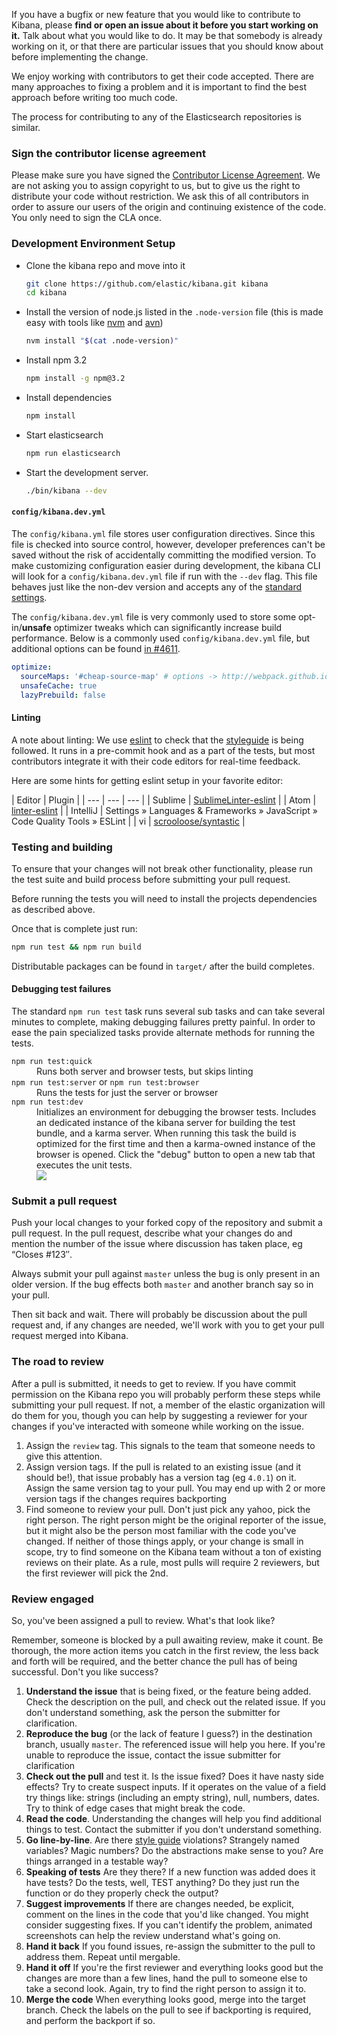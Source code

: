 If you have a bugfix or new feature that you would like to contribute to Kibana, please **find or open an issue about it before you start working on it.** Talk about what you would like to do. It may be that somebody is already working on it, or that there are particular issues that you should know about before implementing the change.

We enjoy working with contributors to get their code accepted. There are many approaches to fixing a problem and it is important to find the best approach before writing too much code.

The process for contributing to any of the Elasticsearch repositories is similar.

### Sign the contributor license agreement

Please make sure you have signed the [Contributor License Agreement](http://www.elastic.co/contributor-agreement/). We are not asking you to assign copyright to us, but to give us the right to distribute your code without restriction. We ask this of all contributors in order to assure our users of the origin and continuing existence of the code. You only need to sign the CLA once.

### Development Environment Setup

- Clone the kibana repo and move into it

  ```sh
  git clone https://github.com/elastic/kibana.git kibana
  cd kibana
  ```

- Install the version of node.js listed in the `.node-version` file (this is made easy with tools like [nvm](https://github.com/creationix/nvm) and [avn](https://github.com/wbyoung/avn))

  ```sh
  nvm install "$(cat .node-version)"
  ```

- Install npm 3.2

  ```sh
  npm install -g npm@3.2
  ```

- Install dependencies

  ```sh
  npm install
  ```

- Start elasticsearch

  ```sh
  npm run elasticsearch
  ```

- Start the development server.

  ```sh
  ./bin/kibana --dev
  ```

#### `config/kibana.dev.yml`

The `config/kibana.yml` file stores user configuration directives. Since this file is checked into source control, however, developer preferences can't be saved without the risk of accidentally committing the modified version. To make customizing configuration easier during development, the kibana CLI will look for a `config/kibana.dev.yml` file if run with the `--dev` flag. This file behaves just like the non-dev version and accepts any of the [standard settings](https://www.elastic.co/guide/en/kibana/master/kibana-server-properties.html).

The `config/kibana.dev.yml` file is very commonly used to store some opt-in/**unsafe** optimizer tweaks which can significantly increase build performance. Below is a commonly used `config/kibana.dev.yml` file, but additional options can be found [in #4611](https://github.com/elastic/kibana/pull/4611#issue-99706918).

```yaml
optimize:
  sourceMaps: '#cheap-source-map' # options -> http://webpack.github.io/docs/configuration.html#devtool
  unsafeCache: true
  lazyPrebuild: false
```

#### Linting

A note about linting: We use [eslint](http://eslint.org) to check that the [styleguide](STYLEGUIDE.md) is being followed. It runs in a pre-commit hook and as a part of the tests, but most contributors integrate it with their code editors for real-time feedback.

Here are some hints for getting eslint setup in your favorite editor:

| Editor | Plugin |
| --- | --- | --- |
| Sublime | [SublimeLinter-eslint](https://github.com/roadhump/SublimeLinter-eslint#installation) |
| Atom | [linter-eslint](https://github.com/AtomLinter/linter-eslint#installation) |
| IntelliJ | Settings » Languages & Frameworks » JavaScript » Code Quality Tools » ESLint |
| vi | [scrooloose/syntastic](https://github.com/scrooloose/syntastic) |


### Testing and building

To ensure that your changes will not break other functionality, please run the test suite and build process before submitting your pull request.

Before running the tests you will need to install the projects dependencies as described above.

Once that is complete just run:

```sh
npm run test && npm run build
```

Distributable packages can be found in `target/` after the build completes.

#### Debugging test failures

The standard `npm run test` task runs several sub tasks and can take several minutes to complete, making debugging failures pretty painful. In order to ease the pain specialized tasks provide alternate methods for running the tests.

<dl>
  <dt><code>npm run test:quick</code></dt>
  <dd>Runs both server and browser tests, but skips linting</dd>

  <dt><code>npm run test:server</code> or <code>npm run test:browser</code></dt>
  <dd>Runs the tests for just the server or browser</dd>

  <dt><code>npm run test:dev</code></dt>
  <dd>
    Initializes an environment for debugging the browser tests. Includes an dedicated instance of the kibana server for building the test bundle, and a karma server. When running this task the build is optimized for the first time and then a karma-owned instance of the browser is opened. Click the "debug" button to open a new tab that executes the unit tests.
    <br>
    <img src="http://i.imgur.com/DwHxgfq.png">
  </dd>
</dl>


### Submit a pull request

Push your local changes to your forked copy of the repository and submit a pull request. In the pull request, describe what your changes do and mention the number of the issue where discussion has taken place, eg “Closes #123″.

Always submit your pull against `master` unless the bug is only present in an older version. If the bug effects both `master` and another branch say so in your pull.

Then sit back and wait. There will probably be discussion about the pull request and, if any changes are needed, we'll work with you to get your pull request merged into Kibana.

### The road to review

After a pull is submitted, it needs to get to review. If you have commit permission on the Kibana repo you will probably perform these steps while submitting your pull request. If not, a member of the elastic organization will do them for you, though you can help by suggesting a reviewer for your changes if you've interacted with someone while working on the issue.

1. Assign the `review` tag. This signals to the team that someone needs to give this attention.
1. Assign version tags. If the pull is related to an existing issue (and it should be!), that issue probably has a version tag (eg `4.0.1`) on it. Assign the same version tag to your pull. You may end up with 2 or more version tags if the changes requires backporting
1. Find someone to review your pull. Don't just pick any yahoo, pick the right person. The right person might be the original reporter of the issue, but it might also be the person most familiar with the code you've changed. If neither of those things apply, or your change is small in scope, try to find someone on the Kibana team without a ton of existing reviews on their plate. As a rule, most pulls will require 2 reviewers, but the first reviewer will pick the 2nd.

### Review engaged

So, you've been assigned a pull to review. What's that look like?

Remember, someone is blocked by a pull awaiting review, make it count. Be thorough, the more action items you catch in the first review, the less back and forth will be required, and the better chance the pull has of being successful. Don't you like success?

1. **Understand the issue** that is being fixed, or the feature being added. Check the description on the pull, and check out the related issue. If you don't understand something, ask the person the submitter for clarification.
1. **Reproduce the bug** (or the lack of feature I guess?) in the destination branch, usually `master`. The referenced issue will help you here. If you're unable to reproduce the issue, contact the issue submitter for clarification
1. **Check out the pull** and test it. Is the issue fixed? Does it have nasty side effects? Try to create suspect inputs. If it operates on the value of a field try things like: strings (including an empty string), null, numbers, dates. Try to think of edge cases that might break the code.
1. **Read the code**. Understanding the changes will help you find additional things to test. Contact the submitter if you don't understand something.
1. **Go line-by-line**. Are there [style guide](https://github.com/elastic/kibana/blob/master/STYLEGUIDE.md) violations? Strangely named variables? Magic numbers? Do the abstractions make sense to you? Are things arranged in a testable way?
1. **Speaking of tests** Are they there? If a new function was added does it have tests? Do the tests, well, TEST anything? Do they just run the function or do they properly check the output?
1. **Suggest improvements** If there are changes needed, be explicit, comment on the lines in the code that you'd like changed. You might consider suggesting fixes. If you can't identify the problem, animated screenshots can help the review understand what's going on.
1. **Hand it back** If you found issues, re-assign the submitter to the pull to address them. Repeat until mergable.
1. **Hand it off** If you're the first reviewer and everything looks good but the changes are more than a few lines, hand the pull to someone else to take a second look. Again, try to find the right person to assign it to.
1. **Merge the code** When everything looks good, merge into the target branch. Check the labels on the pull to see if backporting is required, and perform the backport if so.
